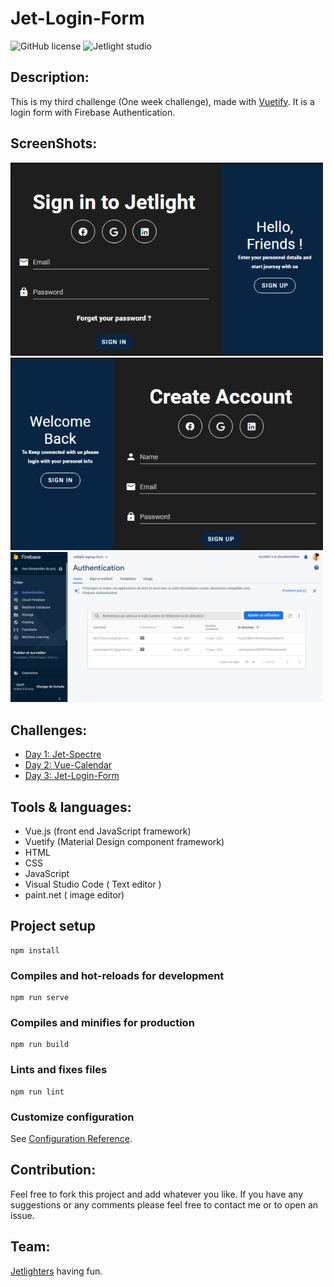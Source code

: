 # Jet-Login-Form

![GitHub license](https://img.shields.io/github/license/Mohammed-Benotmane/Tower-Defense-Game.svg)
![Jetlight studio](https://img.shields.io/badge/Made%20by-Jetlight%20studio-blue.svg?color=082544)

## Description:
This is my third challenge (One week challenge), made with [Vuetify](https://vuetifyjs.com/en/introduction/why-vuetify/). It is a login form with Firebase Authentication. 

## ScreenShots:

<img src="screenshots/1.png" width="500"/>
<img src="screenshots/2.png" width="500"/>
<img src="screenshots/3.png" width="500"/>

## Challenges:
* [Day 1: Jet-Spectre](https://github.com/Abir-Bouhriz/Spectre-Clone)
* [Day 2: Vue-Calendar](https://github.com/Abir-Bouhriz/Vue-Calender)
* [Day 3: Jet-Login-Form](https://github.com/Abir-Bouhriz/Jet-Login-Form)

## Tools & languages:
* Vue.js (front end JavaScript framework)
* Vuetify (Material Design component framework)
* HTML
* CSS
* JavaScript
* Visual Studio Code ( Text editor )
* paint.net ( image editor)


## Project setup
```
npm install
```

### Compiles and hot-reloads for development
```
npm run serve
```

### Compiles and minifies for production
```
npm run build
```

### Lints and fixes files
```
npm run lint
```

### Customize configuration
See [Configuration Reference](https://cli.vuejs.org/config/).

## Contribution:
Feel free to fork this project and add whatever you like. If you have any suggestions or any comments please feel free to contact me or to open an issue.

## Team:
[Jetlighters](https://github.com/JetLightStudio) having fun.

